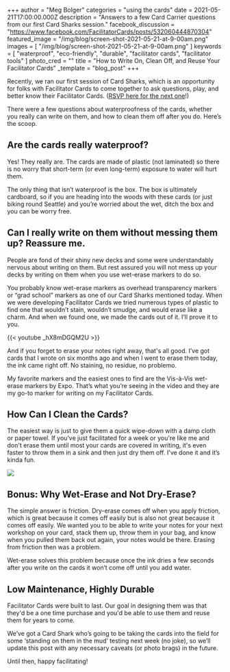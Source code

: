 +++
author = "Meg Bolger"
categories = "using the cards"
date = 2021-05-21T17:00:00.000Z
description = "Answers to a few Card Carrier questions from our first Card Sharks session."
facebook_discussion = "https://www.facebook.com/FacilitatorCards/posts/532060444870304"
featured_image = "/img/blog/screen-shot-2021-05-21-at-9-00am.png"
images = [ "/img/blog/screen-shot-2021-05-21-at-9-00am.png" ]
keywords = [
  "waterproof",
  "eco-friendly",
  "durable",
  "facilitator cards",
  "facilitator tools"
]
photo_cred = ""
title = "How to Write On, Clean Off, and Reuse Your Facilitator Cards"
_template = "blog_post"
+++

Recently, we ran our first session of Card Sharks, which is an opportunity for folks with Facilitator Cards to come together to ask questions, play, and better know their Facilitator Cards. ([RSVP here for the next one](https://airtable.com/shrqI0e9xxclfLLCr)!)

There were a few questions about waterproofness of the cards, whether you really can write on them, and how to clean them off after you do. Here’s the scoop.

## Are the cards really waterproof?

Yes! They really are. The cards are made of plastic (not laminated) so there is no worry that short-term (or even long-term) exposure to water will hurt them.

The only thing that isn’t waterproof is the box. The box is ultimately cardboard, so if you are heading into the woods with these cards (or just biking round Seattle) and you’re worried about the wet, ditch the box and you can be worry free.

## Can I really write on them without messing them up? Reassure me.

People are fond of their shiny new decks and some were understandably nervous about writing on them. But rest assured you will not mess up your decks by writing on them when you use wet-erase markers to do so.

You probably know wet-erase markers as overhead transparency markers or “grad school” markers as one of our Card Sharks mentioned today. When we were developing Facilitator Cards we tried numerous types of plastic to find one that wouldn’t stain, wouldn’t smudge, and would erase like a charm. And when we found one, we made the cards out of it. I’ll prove it to you.

{{< youtube _hX8mDGQM2U >}}

And if you forget to erase your notes right away, that's all good. I’ve got cards that I wrote on six months ago and when I went to erase them today, the ink came right off. No staining, no residue, no problemo.

My favorite markers and the easiest ones to find are the Vis-à-Vis wet-erase markers by Expo. That’s what you’re seeing in the video and they are my go-to marker for writing on my Facilitator Cards.

## How Can I Clean the Cards?

The easiest way is just to give them a quick wipe-down with a damp cloth or paper towel. If you’ve just facilitated for a week or you're like me and don't erase them until most your cards are covered in writing, it's even faster to throw them in a sink and then just dry them off. I've done it and it’s kinda fun.

![](/img/blog/cards-in-sink.png)

## Bonus: Why Wet-Erase and Not Dry-Erase?

The simple answer is friction. Dry-erase comes off when you apply friction, which is great because it comes off easily but is also not great because it comes off easily. We wanted you to be able to write your notes for your next workshop on your card, stack them up, throw them in your bag, and know when you pulled them back out again, your notes would be there. Erasing from friction then was a problem.

Wet-erase solves this problem because once the ink dries a few seconds after you write on the cards it won’t come off until you add water.

## Low Maintenance, Highly Durable

Facilitator Cards were built to last. Our goal in designing them was that they'd be a one time purchase and you'd be able to use them and reuse them for years to come.

We’ve got a Card Shark who’s going to be taking the cards into the field for some ‘standing on them in the mud’ testing next week (no joke), so we’ll update this post with any necessary caveats (or photo brags) in the future.

Until then, happy facilitating!
